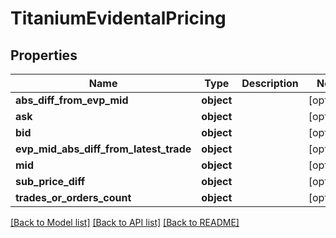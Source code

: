 # TitaniumEvidentalPricing


## Properties
Name | Type | Description | Notes
------------ | ------------- | ------------- | -------------
**abs_diff_from_evp_mid** | **object** |  | [optional] 
**ask** | **object** |  | [optional] 
**bid** | **object** |  | [optional] 
**evp_mid_abs_diff_from_latest_trade** | **object** |  | [optional] 
**mid** | **object** |  | [optional] 
**sub_price_diff** | **object** |  | [optional] 
**trades_or_orders_count** | **object** |  | [optional] 

[[Back to Model list]](../README.md#documentation-for-models) [[Back to API list]](../README.md#documentation-for-api-endpoints) [[Back to README]](../README.md)


